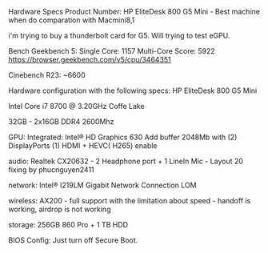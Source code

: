 Hardware Specs
Product Number: HP EliteDesk 800 G5 Mini - Best machine when do comparation with Macmini8,1

i'm trying to buy a thunderbolt card for G5. Will trying to test eGPU.

Bench Geekbench 5: Single Core: 1157 Multi-Core Score: 5922 https://browser.geekbench.com/v5/cpu/3464351

Cinebench R23: ~6600

Hardware configuration with the following specs: HP EliteDesk 800 G5 Mini

Intel Core i7 8700 @ 3.20GHz Coffe Lake

32GB - 2x16GB DDR4 2600Mhz

GPU: Integrated: Intel® HD Graphics 630 Add buffer 2048Mb with (2) DisplayPorts (1) HDMI + HEVC( H265) enable

audio: Realtek CX20632 - 2 Headphone port + 1 LineIn Mic - Layout 20 fixing by phucnguyen2411

network: Intel® I219LM Gigabit Network Connection LOM

wireless: AX200 - full support with the limitation about speed - handoff is working, airdrop is not working

storage: 256GB 860 Pro + 1 TB HDD

BIOS Config: Just turn off Secure Boot.
